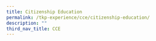 ```yaml
---
title: Citizenship Education
permalink: /tkp-experience/cce/citizenship-education/
description: ""
third_nav_title: CCE
---
```

